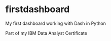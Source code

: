 # firstdashboard

My first dashboard working with Dash in Python

Part of my IBM Data Analyst Certificate
